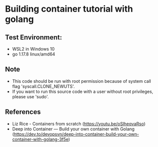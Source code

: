 # Building container tutorial with golang
  
## Test Environment: 
  - WSL2 in Windows 10
  - go 1.17.8 linux/amd64

## Note
  - This code should be run with root permission because of system call flag 'syscall.CLONE_NEWUTS'.
  - If you want to run this source code with a user without root privileges, please use 'sudo'.


## References
  - Liz Rice - Containers from scratch (https://youtu.be/oSlheqvaRso)
  - Deep into Container — Build your own container with Golang (https://dev.to/devopsvn/deep-into-container-build-your-own-container-with-golang-3f5e)
